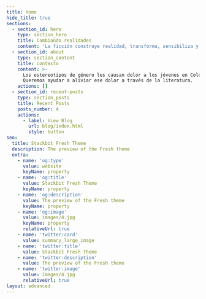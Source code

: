 ```yaml
---
title: Home
hide_title: true
sections:
  - section_id: hero
    type: section_hero
    title: Cambiando realidades
    content: 'La ficción construye realidad, transforma, sensibiliza y acompaña.'
  - section_id: about
    type: section_content
    title: contexto
    content: >-
      Los estereotipos de género les causan dolor a los jóvenes en Colombia. 
      Queremos ayudar a aliviar ese dolor a través de la literatura.
    actions: []
  - section_id: recent-posts
    type: section_posts
    title: Recent Posts
    posts_number: 4
    actions:
      - label: View Blog
        url: blog/index.html
        style: button
seo:
  title: Stackbit Fresh Theme
  description: The preview of the Fresh theme
  extra:
    - name: 'og:type'
      value: website
      keyName: property
    - name: 'og:title'
      value: Stackbit Fresh Theme
      keyName: property
    - name: 'og:description'
      value: The preview of the Fresh theme
      keyName: property
    - name: 'og:image'
      value: images/4.jpg
      keyName: property
      relativeUrl: true
    - name: 'twitter:card'
      value: summary_large_image
    - name: 'twitter:title'
      value: Stackbit Fresh Theme
    - name: 'twitter:description'
      value: The preview of the Fresh theme
    - name: 'twitter:image'
      value: images/4.jpg
      relativeUrl: true
layout: advanced
---
```

